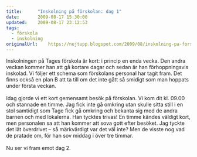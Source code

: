 ```yaml
---
title:		"Inskolning på förskolan: dag 1"
date:		2009-08-17 15:30:00
updated:	2009-08-17 23:12:53
tags: 
  - förskola
  - inskolning	
originalUrl:	https://nejtupp.blogspot.com/2009/08/inskolning-pa-forskolan-dag-1.html
---
```


Inskolningen på Tages förskola är kort: i princip en enda vecka. Den andra veckan kommer han att gå kortare dagar och sedan är han förhoppningsvis inskolad. Vi följer ett schema som förskolans personal har tagit fram. Det finns också en plan B att ta till om det inte gått så smidigt som man hoppats under första veckan.<br><br>Idag gjorde vi ett kort gemensamt besök på förskolan. Vi kom dit kl. 09.00 och stannade en timme. Jag fick inte gå omkring utan skulle sitta still i en stol samtidigt som Tage fick gå omkring och bekanta sig med de andra barnen och med lokalerna. Han tycktes trivas! En timme kändes väldigt kort, men personalen sa att han kommer att sova gott efter besöket. Jag tyckte det lät överdrivet – så märkvärdigt var det väl inte? Men de visste nog vad de pratade om, för han sov middag i över tre timmar.<br><br>Nu ser vi fram emot dag 2.
<!-- no comments on this post -->